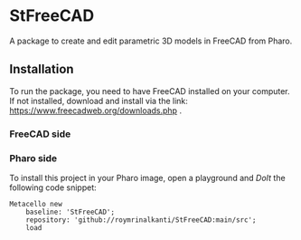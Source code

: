 # StFreeCAD
A package to create and edit parametric 3D models in FreeCAD from Pharo.

## Installation
To run the package, you need to have FreeCAD installed on your computer. If not installed, download and install via the link: https://www.freecadweb.org/downloads.php .
### FreeCAD side

### Pharo side
To install this project in your Pharo image, open a playground and *DoIt* the following code snippet:
```
Metacello new
    baseline: 'StFreeCAD';
    repository: 'github://roymrinalkanti/StFreeCAD:main/src';
    load
```

